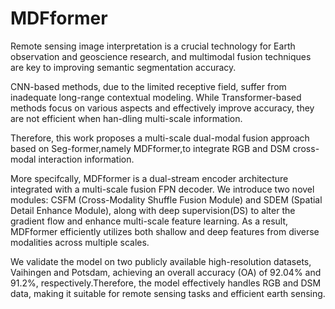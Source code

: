 # MDFformer
Remote sensing image interpretation is a crucial technology for Earth observation and geoscience research, and multimodal fusion techniques are key to improving semantic segmentation accuracy. 

CNN-based methods, due to the limited receptive field, suffer from inadequate long-range contextual modeling. While Transformer-based methods focus on various aspects and effectively improve accuracy, they are not efficient when han-dling multi-scale information. 

Therefore, this work proposes a multi-scale dual-modal fusion approach based on Seg-former,namely MDFformer,to integrate RGB and DSM cross-modal interaction information.

More specifcally, MDFformer is a dual-stream encoder architecture integrated with a multi-scale fusion FPN decoder. We introduce two novel modules: CSFM (Cross-Modality Shuffle Fusion Module) and SDEM (Spatial Detail Enhance Module), along with deep supervision(DS) to alter the gradient flow and enhance multi-scale feature learning. As a result, MDFformer efficiently utilizes both shallow and deep features from diverse modalities across multiple scales. 

We validate the model on two publicly available high-resolution datasets, Vaihingen and Potsdam, achieving an overall accuracy (OA) of 92.04% and 91.2%, respectively.Therefore, the model effectively handles RGB and DSM data, making it suitable for remote sensing tasks and efficient earth sensing.
